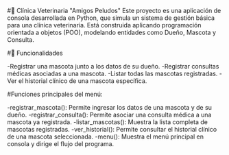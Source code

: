 #🐾 Clínica Veterinaria "Amigos Peludos"
Este proyecto es una aplicación de consola desarrollada en Python, que simula un sistema de gestión básica para una clínica veterinaria. Está construida aplicando programación orientada a objetos (POO), modelando entidades como Dueño, Mascota y Consulta.

#📌 Funcionalidades

-Registrar una mascota junto a los datos de su dueño.
-Registrar consultas médicas asociadas a una mascota.
-Listar todas las mascotas registradas.
-Ver el historial clínico de una mascota específica.

#Funciones principales del menú:

-registrar_mascota(): Permite ingresar los datos de una mascota y de su dueño.
-registrar_consulta(): Permite asociar una consulta médica a una mascota ya registrada.
-listar_mascotas(): Muestra la lista completa de mascotas registradas.
-ver_historial(): Permite consultar el historial clínico de una mascota seleccionada.
-menu(): Muestra el menú principal en consola y dirige el flujo del programa.
